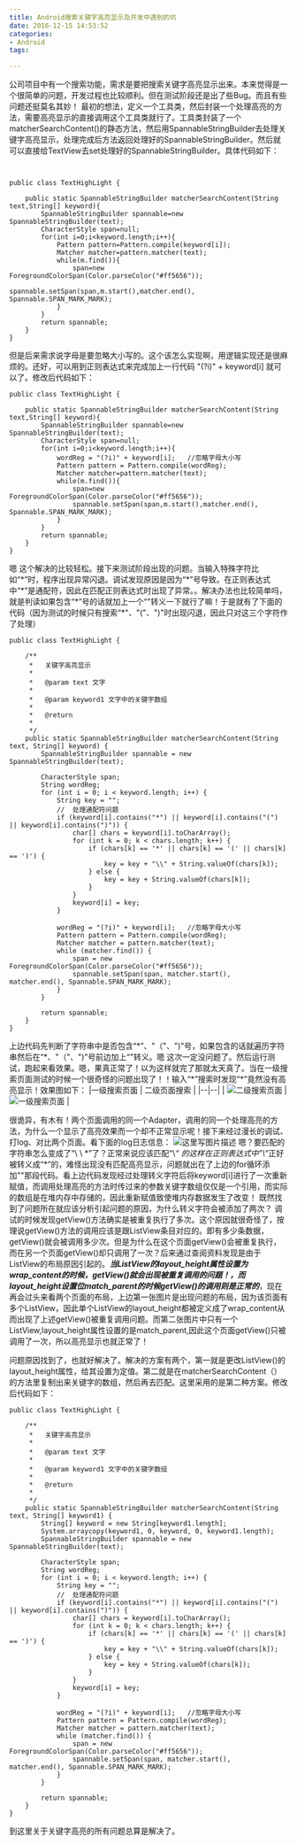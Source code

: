 ```yaml
---
title: Android搜索关键字高亮显示及开发中遇到的坑
date: 2016-12-15 14:53:52
categories:
- Android
tags:

---
```


公司项目中有一个搜索功能，需求是要把搜索关键字高亮显示出来。本来觉得是一个很简单的问题，开发过程也比较顺利。但在测试阶段还是出了些Bug。而且有些问题还挺莫名其妙！
最初的想法，定义一个工具类，然后封装一个处理高亮的方法，需要高亮显示的直接调用这个工具类就行了。工具类封装了一个matcherSearchContent()的静态方法，然后用SpannableStringBuilder去处理关键字高亮显示，处理完成后方法返回处理好的SpannableStringBuilder。然后就可以直接给TextView去set处理好的SpannableStringBuilder。具体代码如下：
```


public class TextHighLight {

    public static SpannableStringBuilder matcherSearchContent(String text,String[] keyword){
        SpannableStringBuilder spannable=new SpannableStringBuilder(text);
        CharacterStyle span=null;
        for(int i=0;i<keyword.length;i++){
            Pattern pattern=Pattern.compile(keyword[i]);
            Matcher matcher=pattern.matcher(text);
            while(m.find()){
                span=new ForegroundColorSpan(Color.parseColor("#ff5656"));
                            spannable.setSpan(span,m.start(),matcher.end(), Spannable.SPAN_MARK_MARK);
            }
        }
        return spannable;
    }
}
```
但是后来需求说字母是要忽略大小写的。这个该怎么实现啊，用逻辑实现还是很麻烦的。还好，可以用到正则表达式来完成加上一行代码 "(?i)" + keyword[i] 就可以了。修改后代码如下：

```
public class TextHighLight {

    public static SpannableStringBuilder matcherSearchContent(String text,String[] keyword){
        SpannableStringBuilder spannable=new SpannableStringBuilder(text);
        CharacterStyle span=null;
        for(int i=0;i<keyword.length;i++){
            wordReg = "(?i)" + keyword[i];   //忽略字母大小写
            Pattern pattern = Pattern.compile(wordReg);
            Matcher matcher=pattern.matcher(text);
            while(m.find()){
                span=new ForegroundColorSpan(Color.parseColor("#ff5656"));
                spannable.setSpan(span,m.start(),matcher.end(), Spannable.SPAN_MARK_MARK);
            }
        }
        return spannable;
    }
}
```
嗯 这个解决的比较轻松。接下来测试阶段出现的问题。当输入特殊字符比如“\*”时，程序出现异常闪退。调试发现原因是因为“\*”号导致。在正则表达式中“\*”是通配符，因此在匹配正则表达式时出现了异常。。解决办法也比较简单吗，就是判读如果包含“*”号的话就加上一个“\"转义一下就行了嘛！于是就有了下面的代码（因为测试的时候只有搜索“\*"、"("、")"时出现闪退，因此只对这三个字符作了处理）

```
public class TextHighLight {

    /**
     *   关键字高亮显示
     *   
     *   @param text 文字
     *      
     *   @param keyword1 文字中的关键字数组
     *              
     *   @return
     *  
     */
    public static SpannableStringBuilder matcherSearchContent(String text, String[] keyword) {
        SpannableStringBuilder spannable = new SpannableStringBuilder(text);

        CharacterStyle span;
        String wordReg;
        for (int i = 0; i < keyword.length; i++) {
            String key = "";
            //  处理通配符问题
            if (keyword[i].contains("*") || keyword[i].contains("(") || keyword[i].contains(")")) {
                char[] chars = keyword[i].toCharArray();
                for (int k = 0; k < chars.length; k++) {
                    if (chars[k] == '*' || chars[k] == '(' || chars[k] == ')') {
                        key = key + "\\" + String.valueOf(chars[k]);
                    } else {
                        key = key + String.valueOf(chars[k]);
                    }
                }
                keyword[i] = key;
            }

            wordReg = "(?i)" + keyword[i];   //忽略字母大小写
            Pattern pattern = Pattern.compile(wordReg);
            Matcher matcher = pattern.matcher(text);
            while (matcher.find()) {
                span = new ForegroundColorSpan(Color.parseColor("#ff5656"));
                spannable.setSpan(span, matcher.start(), matcher.end(), Spannable.SPAN_MARK_MARK);
            }
        }

        return spannable;
    }
}
```
上边代码先判断了字符串中是否包含“\*”、"（"、")"号，如果包含的话就遍历字符串然后在“\*、"（"、")"号前边加上“\"转义。嗯 这次一定没问题了。然后运行测试，跑起来看效果。嗯，果真正常了！以为这样就完了那就太天真了。当在一级搜索页面测试的时候一个很奇怪的问题出现了！！输入“\*”搜索时发现“\*”竟然没有高亮显示！效果图如下：
|一级搜索页面  | 二级页面搜索 |
|--|--|
| ![二级搜索页面](https://imgconvert.csdnimg.cn/aHR0cDovL2ltZy5ibG9nLmNzZG4ubmV0LzIwMTcwMzAxMjEwOTI1NTI3?x-oss-process=image/format,png) | ![一级搜索页面](https://imgconvert.csdnimg.cn/aHR0cDovL2ltZy5ibG9nLmNzZG4ubmV0LzIwMTcwMzAxMjEwOTQ2Nzc3?x-oss-process=image/format,png) |


很诡异，有木有！两个页面调用的同一个Adapter，调用的同一个处理高亮的方法，为什么一个显示了高亮效果而一个却不正常显示呢！接下来经过漫长的调试、打log、对比两个页面。看下面的log日志信息：
![这里写图片描述](https://imgconvert.csdnimg.cn/aHR0cDovL2ltZy5ibG9nLmNzZG4ubmV0LzIwMTYxMjE1MTMxMTQxODg4?x-oss-process=image/format,png)
嗯？要匹配的字符串怎么变成了“\ \ \*”了？正常来说应该匹配“\\*“ 的这样在正则表达式中”\\*“正好被转义成“*”的，难怪出现没有匹配高亮显示，问题就出在了上边的for循环添加"\"那段代码。看上边代码发现经过处理转义字符后将keyword[i]进行了一次重新赋值，而调用处理高亮的方法时传过来的参数关键字数组仅仅是一个引用，而实际的数组是在堆内存中存储的，因此重新赋值致使堆内存数据发生了改变！
既然找到了问题所在就应该分析引起问题的原因，为什么转义字符会被添加了两次？
调试的时候发现getView()方法确实是被重复执行了多次。这个原因就很奇怪了，按理说getView()方法的调用应该是跟ListView条目对应的。即有多少条数据，getView()就会被调用多少次。但是为什么在这个页面getView()会被重复执行，而在另一个页面getView()却只调用了一次？后来通过查阅资料发现是由于ListView的布局原因引起的。***当ListView的layout_height属性设置为wrap_content的时候，getView()就会出现被重复调用的问题！，而layout_height设置位match_parent的时候getView()的调用则是正常的***，现在再会过头来看两个页面的布局，上边第一张图片是出现问题的布局，因为该页面有多个ListView，因此单个ListView的layout_height都被定义成了wrap_content从而出现了上述getView()被重复调用问题。而第二张图片中只有一个ListView,layout_height属性设置的是match_parent,因此这个页面getView()只被调用了一次，所以高亮显示也就正常了！

问题原因找到了，也就好解决了。解决的方案有两个，第一就是更改ListView()的layout_height属性，给其设置为定值。第二就是在matcherSearchContent（）的方法里复制出来关键字的数组，然后再去匹配。这里采用的是第二种方案。修改后代码如下：

```
public class TextHighLight {

    /**
     *   关键字高亮显示
     *
     *   @param text 文字
     *
     *   @param keyword1 文字中的关键字数组
     *
     *   @return
     *
     */
    public static SpannableStringBuilder matcherSearchContent(String text, String[] keyword1) {
        String[] keyword = new String[keyword1.length];
        System.arraycopy(keyword1, 0, keyword, 0, keyword1.length);
        SpannableStringBuilder spannable = new SpannableStringBuilder(text);

        CharacterStyle span;
        String wordReg;
        for (int i = 0; i < keyword.length; i++) {
            String key = "";
            //  处理通配符问题
            if (keyword[i].contains("*") || keyword[i].contains("(") || keyword[i].contains(")")) {
                char[] chars = keyword[i].toCharArray();
                for (int k = 0; k < chars.length; k++) {
                    if (chars[k] == '*' || chars[k] == '(' || chars[k] == ')') {
                        key = key + "\\" + String.valueOf(chars[k]);
                    } else {
                        key = key + String.valueOf(chars[k]);
                    }
                }
                keyword[i] = key;
            }

            wordReg = "(?i)" + keyword[i];   //忽略字母大小写
            Pattern pattern = Pattern.compile(wordReg);
            Matcher matcher = pattern.matcher(text);
            while (matcher.find()) {
                span = new ForegroundColorSpan(Color.parseColor("#ff5656"));
                spannable.setSpan(span, matcher.start(), matcher.end(), Spannable.SPAN_MARK_MARK);
            }
        }

        return spannable;
    }
}
```
到这里关于关键字高亮的所有问题总算是解决了。

